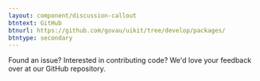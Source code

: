 ```yaml
---
layout: component/discussion-callout
btntext: GitHub
btnurl: https://github.com/govau/uikit/tree/develop/packages/
btntype: secondary
---
```


 Found an issue? Interested in contributing code? We'd love your feedback over at our GitHub repository.
